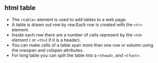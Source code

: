  ## html table 
 * The `<table>` element is used to add tables to a web page.
 * A table is drawn out row by row.Each row is created with the `<tr>` element.
 * Inside each row there are a number of cells represent by the `<td>` element ( or `<th>`) if it is a header).
 * You can make cells of a table span more than one row or xolumn using the rowspan and colspan attributes.
 * For long table you can split the table into a `<thead>`, and `<tfoot>`.
 


